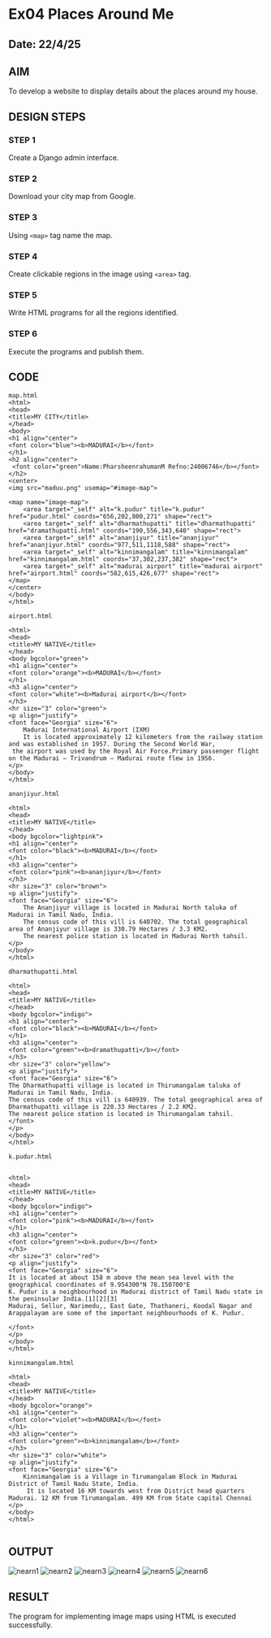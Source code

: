 # Ex04 Places Around Me
## Date: 22/4/25

## AIM
To develop a website to display details about the places around my house.

## DESIGN STEPS

### STEP 1
Create a Django admin interface.

### STEP 2
Download your city map from Google.

### STEP 3
Using ```<map>``` tag name the map.

### STEP 4
Create clickable regions in the image using ```<area>``` tag.

### STEP 5
Write HTML programs for all the regions identified.

### STEP 6
Execute the programs and publish them.

## CODE
```
map.html
<html>
<head>
<title>MY CITY</title>
</head>
<body>
<h1 align="center">
<font color="blue"><b>MADURAI</b></font>
</h1>
<h2 align="center">
 <font color="green">Name:PharsheenrahumanM Refno:24006746</b></font>
</h2>   
<center>
<img src="maduu.png" usemap="#image-map">

<map name="image-map">
    <area target="_self" alt="k.pudur" title="k.pudur" href="pudur.html" coords="656,202,800,271" shape="rect">
    <area target="_self" alt="dharmathupatti" title="dharmathupatti" href="dramathupatti.html" coords="190,556,343,640" shape="rect">
    <area target="_self" alt="ananjiyur" title="ananjiyur" href="ananjiyur.html" coords="977,511,1118,588" shape="rect">
    <area target="_self" alt="kinnimangalam" title="kinnimangalam" href="kinnimangalam.html" coords="37,302,237,382" shape="rect">
    <area target="_self" alt="madurai airport" title="madurai airport" href="airport.html" coords="582,615,426,677" shape="rect">
</map>
</center>
</body>
</html>

airport.html

<html>
<head>
<title>MY NATIVE</title>
</head>
<body bgcolor="green">
<h1 align="center">
<font color="orange"><b>MADURAI</b></font>
</h1>
<h3 align="center">
<font color="white"><b>Madurai airport</b></font>
</h3>
<hr size="3" color="green">
<p align="justify">
<font face="Georgia" size="6">
    Madurai International Airport (IXM)
    It is located approximately 12 kilometers from the railway station and was established in 1957. During the Second World War,
 the airport was used by the Royal Air Force.Primary passenger flight on the Madurai – Trivandrum – Madurai route flew in 1956.
</p>
</body>
</html>

ananjiyur.html

<html>
<head>
<title>MY NATIVE</title>
</head>
<body bgcolor="lightpink">
<h1 align="center">
<font color="black"><b>MADURAI</b></font>
</h1>
<h3 align="center">
<font color="pink"><b>ananjiyur</b></font>
</h3>
<hr size="3" color="brown">
<p align="justify">
<font face="Georgia" size="6">
    The Ananjiyur village is located in Madurai North taluka of Madurai in Tamil Nadu, India. 
    The census code of this vill is 640702. The total geographical area of Ananjiyur village is 330.79 Hectares / 3.3 KM2.
    The nearest police station is located in Madurai North tahsil.
</p>
</body>
</html>

dharmathupatti.html

<html>
<head>
<title>MY NATIVE</title>
</head>
<body bgcolor="indigo">
<h1 align="center">
<font color="black"><b>MADURAI</b></font>
</h1>
<h3 align="center">
<font color="green"><b>dramathupatti</b></font>
</h3>
<hr size="3" color="yellow">
<p align="justify">
<font face="Georgia" size="6">
The Dharmathupatti village is located in Thirumangalam taluka of Madurai in Tamil Nadu, India. 
The census code of this vill is 640939. The total geographical area of Dharmathupatti village is 220.33 Hectares / 2.2 KM2. 
The nearest police station is located in Thirumangalam tahsil.
</font>
</p>
</body>
</html>

k.pudur.html


<html>
<head>
<title>MY NATIVE</title>
</head>
<body bgcolor="indigo">
<h1 align="center">
<font color="pink"><b>MADURAI</b></font>
</h1>
<h3 align="center">
<font color="green"><b>k.pudur</b></font>
</h3>
<hr size="3" color="red">
<p align="justify">
<font face="Georgia" size="6">
It is located at about 158 m above the mean sea level with the geographical coordinates of 9.954300°N 78.150700°E 
K. Pudur is a neighbourhood in Madurai district of Tamil Nadu state in the peninsular India.[1][2][3]
Madurai, Sellur, Narimedu,, East Gate, Thathaneri, Koodal Nagar and Arappalayam are some of the important neighbourhoods of K. Pudur.

</font>
</p>
</body>
</html>

kinnimangalam.html

<html>
<head>
<title>MY NATIVE</title>
</head>
<body bgcolor="orange">
<h1 align="center">
<font color="violet"><b>MADURAI</b></font>
</h1>
<h3 align="center">
<font color="green"><b>kinnimangalam</b></font>
</h3>
<hr size="3" color="white">
<p align="justify">
<font face="Georgia" size="6">
    Kinnimangalam is a Village in Tirumangalam Block in Madurai District of Tamil Nadu State, India.
     It is located 16 KM towards west from District head quarters Madurai. 12 KM from Tirumangalam. 499 KM from State capital Chennai
</p>
</body>
</html>


```
## OUTPUT
![nearn1](https://github.com/user-attachments/assets/6c9ccfd2-6e1f-46ad-8554-0226ad2a5802)
![nearn2](https://github.com/user-attachments/assets/0bdd35d1-5a76-41a7-9837-0b4d88aed305)
![nearn3](https://github.com/user-attachments/assets/72e5db3e-d3e8-406d-947b-f6d8a4a18c4b)
![nearn4](https://github.com/user-attachments/assets/40068962-2f59-4786-b756-17455e9c83af)
![nearn5](https://github.com/user-attachments/assets/de3d713b-3ede-4b54-ab50-180bc3c9abf0)
![nearn6](https://github.com/user-attachments/assets/c449dac5-9a1d-4086-9e46-1b818ed03c5b)








## RESULT
The program for implementing image maps using HTML is executed successfully.
